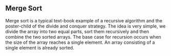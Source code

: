 ## Merge Sort
Merge sort is a typical text-book example of a recursive algorithm and the poster-child of the divide and conquer strategy. The idea is very simple, we divide the array into two equal parts, sort them recursively and then combine the two sorted arrays. The base case for recursion occurs when the size of the array reaches a single element. An array consisting of a single element is already sorted.